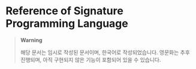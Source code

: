 # Reference of Signature Programming Language

> **Warning**
> 
> 해당 문서는 임시로 작성된 문서이며, 한국어로 작성되었습니다.
> 영문화는 추후 진행되며, 아직 구현되지 않은 기능이 포함되어 있을 수 있습니다.
